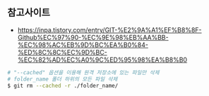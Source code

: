 ## 참고사이트

- https://inpa.tistory.com/entry/GIT-%E2%9A%A1%EF%B8%8F-Github%EC%97%90-%EC%9E%98%EB%AA%BB-%EC%98%AC%EB%9D%BC%EA%B0%84-%ED%8C%8C%EC%9D%BC-%EC%82%AD%EC%A0%9C%ED%95%98%EA%B8%B0

```bash
# "--cached" 옵션을 이용해 원격 저장소에 있는 파일만 삭제
# folder_name 폴더 하위의 모든 파일 삭제
$ git rm --cached -r ./folder_name/
```
